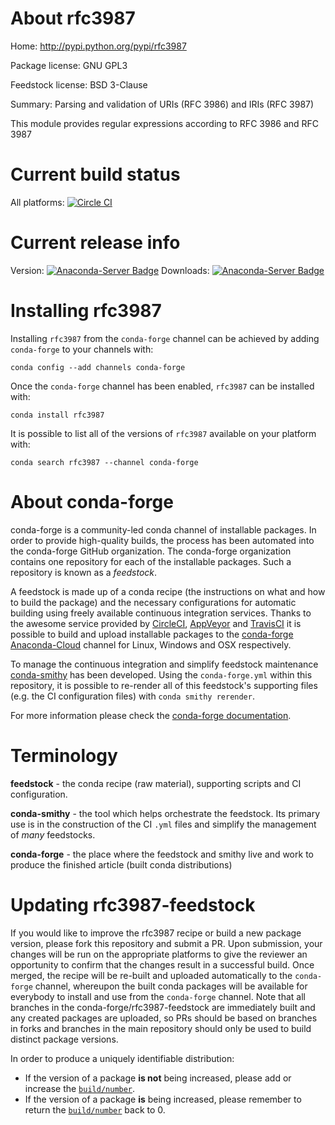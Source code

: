 About rfc3987
=============

Home: http://pypi.python.org/pypi/rfc3987

Package license: GNU GPL3

Feedstock license: BSD 3-Clause

Summary: Parsing and validation of URIs (RFC 3986) and IRIs (RFC 3987)

This module provides regular expressions according to RFC 3986 and RFC 3987

Current build status
====================

All platforms: [![Circle CI](https://circleci.com/gh/conda-forge/rfc3987-feedstock.svg?style=shield)](https://circleci.com/gh/conda-forge/rfc3987-feedstock)

Current release info
====================
Version: [![Anaconda-Server Badge](https://anaconda.org/conda-forge/rfc3987/badges/version.svg)](https://anaconda.org/conda-forge/rfc3987)
Downloads: [![Anaconda-Server Badge](https://anaconda.org/conda-forge/rfc3987/badges/downloads.svg)](https://anaconda.org/conda-forge/rfc3987)

Installing rfc3987
==================

Installing `rfc3987` from the `conda-forge` channel can be achieved by adding `conda-forge` to your channels with:

```
conda config --add channels conda-forge
```

Once the `conda-forge` channel has been enabled, `rfc3987` can be installed with:

```
conda install rfc3987
```

It is possible to list all of the versions of `rfc3987` available on your platform with:

```
conda search rfc3987 --channel conda-forge
```


About conda-forge
=================

conda-forge is a community-led conda channel of installable packages.
In order to provide high-quality builds, the process has been automated into the
conda-forge GitHub organization. The conda-forge organization contains one repository
for each of the installable packages. Such a repository is known as a *feedstock*.

A feedstock is made up of a conda recipe (the instructions on what and how to build
the package) and the necessary configurations for automatic building using freely
available continuous integration services. Thanks to the awesome service provided by
[CircleCI](https://circleci.com/), [AppVeyor](http://www.appveyor.com/)
and [TravisCI](https://travis-ci.org/) it is possible to build and upload installable
packages to the [conda-forge](https://anaconda.org/conda-forge)
[Anaconda-Cloud](http://docs.anaconda.org/) channel for Linux, Windows and OSX respectively.

To manage the continuous integration and simplify feedstock maintenance
[conda-smithy](http://github.com/conda-forge/conda-smithy) has been developed.
Using the ``conda-forge.yml`` within this repository, it is possible to re-render all of
this feedstock's supporting files (e.g. the CI configuration files) with ``conda smithy rerender``.

For more information please check the [conda-forge documentation](https://conda-forge.org/docs/).

Terminology
===========

**feedstock** - the conda recipe (raw material), supporting scripts and CI configuration.

**conda-smithy** - the tool which helps orchestrate the feedstock.
                   Its primary use is in the construction of the CI ``.yml`` files
                   and simplify the management of *many* feedstocks.

**conda-forge** - the place where the feedstock and smithy live and work to
                  produce the finished article (built conda distributions)


Updating rfc3987-feedstock
==========================

If you would like to improve the rfc3987 recipe or build a new
package version, please fork this repository and submit a PR. Upon submission,
your changes will be run on the appropriate platforms to give the reviewer an
opportunity to confirm that the changes result in a successful build. Once
merged, the recipe will be re-built and uploaded automatically to the
`conda-forge` channel, whereupon the built conda packages will be available for
everybody to install and use from the `conda-forge` channel.
Note that all branches in the conda-forge/rfc3987-feedstock are
immediately built and any created packages are uploaded, so PRs should be based
on branches in forks and branches in the main repository should only be used to
build distinct package versions.

In order to produce a uniquely identifiable distribution:
 * If the version of a package **is not** being increased, please add or increase
   the [``build/number``](http://conda.pydata.org/docs/building/meta-yaml.html#build-number-and-string).
 * If the version of a package **is** being increased, please remember to return
   the [``build/number``](http://conda.pydata.org/docs/building/meta-yaml.html#build-number-and-string)
   back to 0.